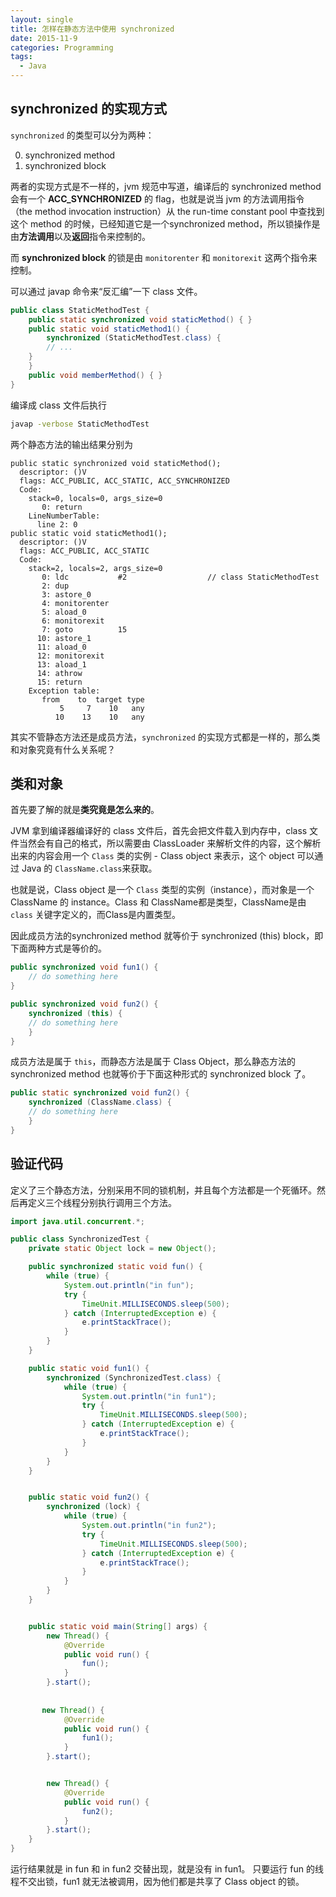 ```yaml
---
layout: single
title: 怎样在静态方法中使用 synchronized
date: 2015-11-9
categories: Programming
tags:
  - Java
---
```


synchronized 的实现方式
---

`synchronized` 的类型可以分为两种：

0. synchronized method
0. synchronized block

两者的实现方式是不一样的，jvm 规范中写道，编译后的 synchronized method 会有一个 **ACC_SYNCHRONIZED** 的 flag，也就是说当 jvm 的方法调用指令（the method invocation instruction）从 the run-time constant pool 中查找到这个 method 的时候，已经知道它是一个synchronized method，所以锁操作是由**方法调用**以及**返回**指令来控制的。

而 **synchronized block** 的锁是由 `monitorenter` 和 `monitorexit` 这两个指令来控制。

可以通过 javap 命令来“反汇编”一下 class 文件。

```java
public class StaticMethodTest {
    public static synchronized void staticMethod() { }
    public static void staticMethod1() {
        synchronized (StaticMethodTest.class) {
        // ...
    }
    }
    public void memberMethod() { } 
}
```

编译成 class 文件后执行
```bash
javap -verbose StaticMethodTest
```

两个静态方法的输出结果分别为
```
public static synchronized void staticMethod();
  descriptor: ()V
  flags: ACC_PUBLIC, ACC_STATIC, ACC_SYNCHRONIZED
  Code:
    stack=0, locals=0, args_size=0
       0: return
    LineNumberTable:
      line 2: 0
public static void staticMethod1();
  descriptor: ()V
  flags: ACC_PUBLIC, ACC_STATIC
  Code:
    stack=2, locals=2, args_size=0
       0: ldc           #2                  // class StaticMethodTest
       2: dup
       3: astore_0
       4: monitorenter
       5: aload_0
       6: monitorexit
       7: goto          15
      10: astore_1
      11: aload_0
      12: monitorexit
      13: aload_1
      14: athrow
      15: return
    Exception table:
       from    to  target type
           5     7    10   any
          10    13    10   any
```
其实不管静态方法还是成员方法，`synchronized` 的实现方式都是一样的，那么类和对象究竟有什么关系呢？

类和对象
---
首先要了解的就是**类究竟是怎么来的**。 

JVM 拿到编译器编译好的 class 文件后，首先会把文件载入到内存中，class 文件当然会有自己的格式，所以需要由 ClassLoader 来解析文件的内容，这个解析出来的内容会用一个 `Class` 类的实例 - Class object 来表示，这个 object 可以通过 Java 的 `ClassName.class`来获取。

也就是说，Class object 是一个 `Class` 类型的实例（instance），而对象是一个 ClassName 的 instance。Class 和 ClassName都是类型，ClassName是由 `class` 关键字定义的，而Class是内置类型。

因此成员方法的synchronized method 就等价于 synchronized (this) block，即下面两种方式是等价的。
```java
public synchronized void fun1() {
    // do something here
}
```
```java
public synchronized void fun2() {
    synchronized (this) {
    // do something here
    }
}
```
成员方法是属于 `this`，而静态方法是属于 Class Object，那么静态方法的 synchronized method 也就等价于下面这种形式的 synchronized block 了。

```java
public static synchronized void fun2() {
    synchronized (ClassName.class) {
    // do something here
    }
}
```

验证代码
---

定义了三个静态方法，分别采用不同的锁机制，并且每个方法都是一个死循环。然后再定义三个线程分别执行调用三个方法。

```java
import java.util.concurrent.*;

public class SynchronizedTest {
    private static Object lock = new Object();

    public synchronized static void fun() {
        while (true) {
            System.out.println("in fun");
            try {
                TimeUnit.MILLISECONDS.sleep(500);
            } catch (InterruptedException e) {
                e.printStackTrace();
            }
        }
    }

    public static void fun1() {
        synchronized (SynchronizedTest.class) {
            while (true) {
                System.out.println("in fun1");
                try {
                    TimeUnit.MILLISECONDS.sleep(500);
                } catch (InterruptedException e) {
                    e.printStackTrace();
                }
            }
        }
    }


    public static void fun2() {
        synchronized (lock) {
            while (true) {
                System.out.println("in fun2");
                try {
                    TimeUnit.MILLISECONDS.sleep(500);
                } catch (InterruptedException e) {
                    e.printStackTrace();
                }
            }
        }
    }


    public static void main(String[] args) {
        new Thread() {
            @Override
            public void run() {
                fun();
            }
        }.start();
    
    
       new Thread() {
            @Override
            public void run() {
                fun1();
            }
        }.start();


        new Thread() {
            @Override
            public void run() {
                fun2();
            }
        }.start();
    }
}

```
运行结果就是 in fun 和 in fun2 交替出现，就是没有 in fun1。 
只要运行 fun 的线程不交出锁，fun1 就无法被调用，因为他们都是共享了 Class object 的锁。
